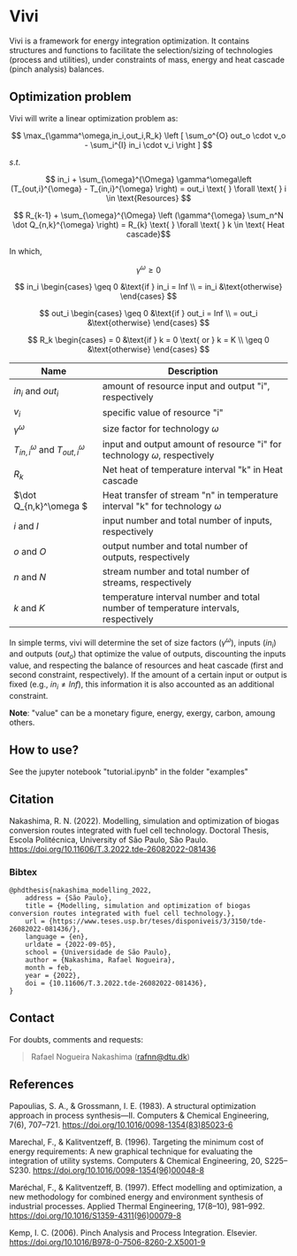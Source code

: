 # Vivi

Vivi is a framework for energy integration optimization. It contains structures and functions to facilitate the selection/sizing of technologies (process and utilities), under constraints of mass, energy and heat cascade (pinch analysis) balances.

## Optimization problem
Vivi will write a linear optimization problem as:

$$ \max_{\gamma^\omega,in_i,out_i,R_k} \left [ \sum_o^{O} out_o \cdot v_o - \sum_i^{I} in_i \cdot v_i \right ] $$

$s.t.$

$$ in_i + \sum_{\omega}^{\Omega} \gamma^\omega\left (T_{out,i}^{\omega} - T_{in,i}^{\omega} \right) = out_i \text{ } \forall \text{ } i \in \text{Resources} $$

$$ R_{k-1} + \sum_{\omega}^{\Omega} \left (\gamma^{\omega} \sum_n^N \dot Q_{n,k}^{\omega} \right) = R_{k} \text{ } \forall \text{ } k \in \text{ Heat cascade}$$

In which,

$$ \gamma^\omega \geq 0 $$

$$ in_i  \begin{cases} 
            \geq 0 &\text{if } in_i = Inf \\
            = in_i &\text{otherwise}
        \end{cases} $$


$$ out_i  \begin{cases} 
            \geq 0 &\text{if } out_i = Inf \\
            = out_i &\text{otherwise}
        \end{cases} $$

$$ R_k  \begin{cases} 
            = 0 &\text{if } k = 0 \text{ or } k = K \\
            \geq 0 &\text{otherwise}
        \end{cases} $$

| Name | Description |
| -------- | ----------- |
| $in_i$ and $out_i$ | amount of resource input and output "i", respectively | 
| $v_i$ | specific value of resource "i" |
| $\gamma^\omega$ | size factor for technology $\omega$ |
| $T_{in,i}^{\omega}$ and $T_{out,i}^{\omega}$ | input and output amount of resource "i" for technology $\omega$, respectively |
| $R_k$ | Net heat of temperature interval "k" in Heat cascade |
| $\dot Q_{n,k}^\omega $ | Heat transfer of stream "n" in temperature interval "k" for technology $\omega$ |
| $i$ and $I$ | input number and total number of inputs, respectively |
| $o$ and $O$ | output number and total number of outputs, respectively |
| $n$ and $N$ | stream number and total number of streams, respectively |
| $k$ and $K$ | temperature interval number and total number of temperature intervals, respectively |

In simple terms, vivi will determine the set of size factors $(\gamma^\omega)$, inputs $(in_i)$ and outputs $(out_o)$ that optimize the value of outputs, discounting the inputs value, and respecting the balance of resources and heat cascade (first and second constraint, respectively). If the amount of a certain input or output is fixed (e.g., $in_i\neq Inf$), this information it is also accounted as an additional constraint.

**Note**: "value" can be a monetary figure, energy, exergy, carbon, amoung others.

## How to use?
See the jupyter notebook "tutorial.ipynb" in the folder "examples"

## Citation
Nakashima, R. N. (2022). Modelling, simulation and optimization of biogas conversion routes integrated with fuel cell technology. Doctoral Thesis, Escola Politécnica, University of São Paulo, São Paulo. https://doi.org/10.11606/T.3.2022.tde-26082022-081436


### Bibtex

    
    @phdthesis{nakashima_modelling_2022,
	    address = {São Paulo},
	    title = {Modelling, simulation and optimization of biogas conversion routes integrated with fuel cell technology.},
	    url = {https://www.teses.usp.br/teses/disponiveis/3/3150/tde-26082022-081436/},
	    language = {en},
	    urldate = {2022-09-05},
	    school = {Universidade de São Paulo},
	    author = {Nakashima, Rafael Nogueira},
	    month = feb,
	    year = {2022},
	    doi = {10.11606/T.3.2022.tde-26082022-081436},
    }


## Contact
For doubts, comments and requests:

> Rafael Nogueira Nakashima (rafnn@dtu.dk)

## References

Papoulias, S. A., & Grossmann, I. E. (1983). A structural optimization approach in process synthesis—II. Computers & Chemical Engineering, 7(6), 707–721. https://doi.org/10.1016/0098-1354(83)85023-6

Marechal, F., & Kalitventzeff, B. (1996). Targeting the minimum cost of energy requirements: A new graphical technique for evaluating the integration of utility systems. Computers & Chemical Engineering, 20, S225–S230. https://doi.org/10.1016/0098-1354(96)00048-8

Maréchal, F., & Kalitventzeff, B. (1997). Effect modelling and optimization, a new methodology for combined energy and environment synthesis of industrial processes. Applied Thermal Engineering, 17(8–10), 981–992. https://doi.org/10.1016/S1359-4311(96)00079-8

Kemp, I. C. (2006). Pinch Analysis and Process Integration. Elsevier. https://doi.org/10.1016/B978-0-7506-8260-2.X5001-9

